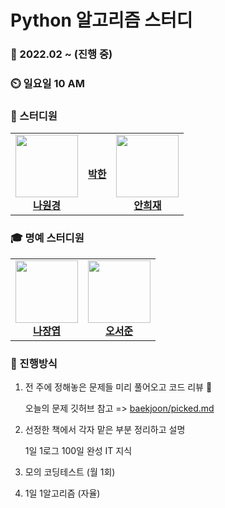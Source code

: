 # Python 알고리즘 스터디

### :star2: 2022.02 ~ (진행 중)

### :timer_clock: 일요일 10 AM

### :book: 스터디원

<table>
  <tr>
   <td align="center">
    <a href="https://github.com/hitriee"><img src="" width="100px;" alt=""/>
    <br /><b>나원경<b/></a><br>
    </td>
   <td align="center"><a href="https://github.com/Hanpark04"><img src="" alt=""/>
   <br /><b>박한</b><br></a></td>
   <td align="center"><a href="https://github.com/marioahn"><img src="" width="100px;" alt=""/>
   <br /><b>안희재</b><br></a></td>
  </tr>
</table>

### :mortar_board: 명예 스터디원

<table>
  <tr>
   <td align="center"><a href="https://github.com/kaydenna92"><img src="" width="100px;" alt=""/>
   <br /><b>나장엽</b><br></a></td>
   <td align="center"><a href="https://github.com/seojun6"><img src="" width="100px;" alt=""/>
   <br /><b>오서준</b><br></a></td>
  </tr>
</table>

### :gun: 진행방식

1. 전 주에 정해놓은 문제들 미리 풀어오고 코드 리뷰 🌱

   오늘의 문제 깃허브 참고 => [baekjoon/picked.md](https://github.com/tony9402/baekjoon/blob/main/picked.md)
2. 선정한 책에서 각자 맡은 부분 정리하고 설명

   1일 1로그 100일 완성 IT 지식
3. 모의 코딩테스트 (월 1회)
4. 1일 1알고리즘 (자율)
